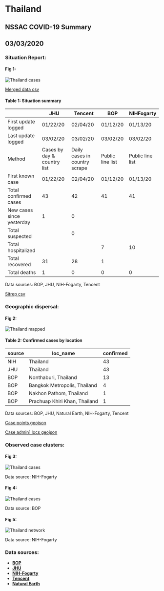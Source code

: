 # Thailand
## NSSAC COVID-19 Summary
## 03/03/2020



### Situation Report:
#### Fig 1:
![Thailand cases](../merged_histories/Thailand_merged_histories.png)

[Merged data csv](https://github.com/SchlittDataSci/SchlittDataSci.github.io/blob/master/data/tables/Thailand_merged_daily.csv)

#### Table 1: Situation summary


|                           | JHU                         | Tencent                       | BOP              | NIHFogarty       |
|---------------------------|-----------------------------|-------------------------------|------------------|------------------|
| First update logged       | 01/22/20                    | 02/04/20                      | 01/12/20         | 01/13/20         |
| Last update logged        | 03/02/20                    | 03/02/20                      | 03/02/20         | 03/02/20         |
| Method                    | Cases by day & country list | Daily cases in country scrape | Public line list | Public line list |
| First known case          | 01/22/20                    | 02/04/20                      | 01/12/20         | 01/13/20         |
| Total confirmed cases     | 43                          | 42                            | 41               | 41               |
| New cases since yesterday | 1                           | 0                             |                  |                  |
| Total suspected           |                             | 0                             |                  |                  |
| Total hospitalized        |                             |                               | 7                | 10               |
| Total recovered           | 31                          | 28                            | 1                |                  |
| Total deaths              | 1                           | 0                             | 0                | 0                |

Data sources: BOP, JHU, NIH-Fogarty, Tencent


[Sitrep csv](https://github.com/SchlittDataSci/SchlittDataSci.github.io/blob/master/data/tables/Thailand_sitrep.csv)

### Geographic dispersal:
#### Fig 2:
![Thailand mapped](../case_locs/Thailand_case_locs.png)

#### Table 2: Confirmed cases by location


| source   | loc_name                      |   confirmed |
|----------|-------------------------------|-------------|
| NIH      | Thailand                      |          43 |
| JHU      | Thailand                      |          43 |
| BOP      | Nonthaburi, Thailand          |          13 |
| BOP      | Bangkok Metropolis, Thailand  |           4 |
| BOP      | Nakhon Pathom, Thailand       |           1 |
| BOP      | Prachuap Khiri Khan, Thailand |           1 |

Data sources: BOP, JHU, Natural Earth, NIH-Fogarty, Tencent


[Case points geojson](https://github.com/SchlittDataSci/SchlittDataSci.github.io/blob/master/data/shapes/Thailand_case_locs.geojson)

[Case admin1 locs geojson](https://github.com/SchlittDataSci/SchlittDataSci.github.io/blob/master/data/shapes/Thailand_admin1_locs.geojson)

### Observed case clusters:
#### Fig 3:
![Thailand cases](../cluster_analysis/Thailand_imported_cases_NIHFogarty.png)



Data source: NIH-Fogarty


#### Fig 4:
![Thailand cases](../cluster_analysis/Thailand_imported_cases_BOP.png)



Data source: BOP


#### Fig 5:
![Thailand network](../autochthonous_networks/Thailand_network.png)



Data source: NIH-Fogarty


### Data sources:
* **[BOP](https://github.com/beoutbreakprepared/nCoV2019)**
* **[JHU](https://github.com/CSSEGISandData/COVID-19)** 
* **[NIH-Fogarty](https://docs.google.com/spreadsheets/d/1jS24DjSPVWa4iuxuD4OAXrE3QeI8c9BC1hSlqr-NMiU/edit#gid=1187587451)** 
* **[Tencent](https://news.qq.com/zt2020/page/feiyan.htm)**
* **[Natural Earth](https://www.naturalearthdata.com/forums/forum/natural-earth-map-data/cultural-vectors/admin-1-states-provinces-and-their-boundaries/)**

<!-- Global site tag (gtag.js) - Google Analytics -->
<script async src="https://www.googletagmanager.com/gtag/js?id=UA-158816269-1"></script>
<script>
  window.dataLayer = window.dataLayer || [];
  function gtag(){dataLayer.push(arguments);}
  gtag('js', new Date());

  gtag('config', 'UA-158816269-1');
</script>